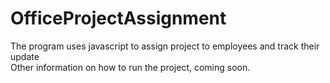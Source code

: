 # OfficeProjectAssignment
The program uses javascript to assign project to employees and track their update<br>
Other information on how to run the project, coming soon.
